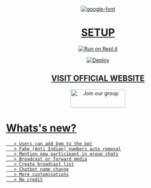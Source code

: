 <div align="center">
  
<a href="https://bit.ly/3lC8I7t"><img src="https://www.linkpicture.com/q/LPic614d2ed1210cf676708793.png" alt="google-font" border="0"></a>
  <a  src="https://fontmeme.com/permalink/211005/637ae3b7500558dc9ef1521af68a6984.png" alt="grand-theft-auto-font" height="39" width="350" border="0"></a>

  # <u> SETUP <u>
  
[![Run on Repl.it](https://www.linkpicture.com/q/Untitled-3_10.jpg)](https://replit.com/@souravkl11/Raganork-QR)

[![Deploy](https://www.linkpicture.com/q/heroku.jpg)](https://heroku.com/deploy?template=https://github.com/Luciferking1/TYCOON)
     

## <u> VISIT OFFICIAL WEBSITE  <u>

<a href="https://bit.ly/raganork"><img src="https://i0.wp.com/www.printinlondon.co.uk/blog/wp-content/uploads/2017/07/visit-website-button.png?ssl=1" alt="Join our group" height="50" width="150" border="0"></a>

   <div align="left">
 
# <u> Whats's new? <u>
       
       > Users can add bgm to the bot
       > Fake (Anti Indian) numbers auto removal
       > Mention new participant in group chats
       > Broadcast or forward media
       > Create broadcast list
       > Chatbot name change
       > More customisations
       > No credit
       
